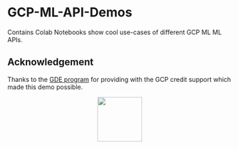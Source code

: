# GCP-ML-API-Demos
Contains Colab Notebooks show cool use-cases of different GCP ML ML APIs.

## Acknowledgement
Thanks to the [GDE program](https://developers.google.com/programs/experts/) for providing with the GCP credit support which made this demo possible. 

<div align="center"><img src="https://i.ibb.co/ZXtwJjV/Webp-net-resizeimage.png" width="100" height="100"></img></div>
